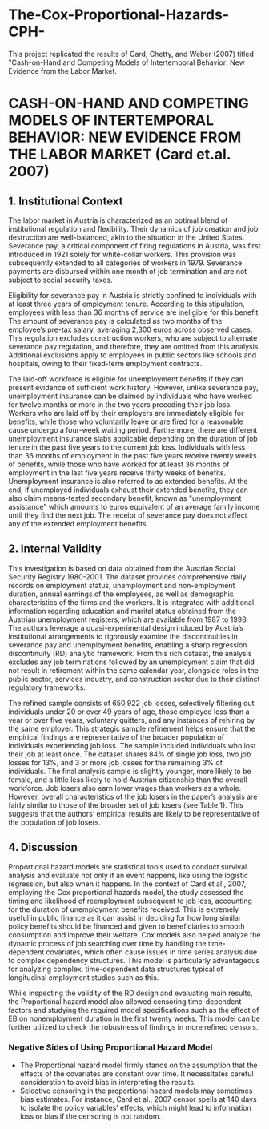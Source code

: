 # The-Cox-Proportional-Hazards-CPH-
This project replicated the results of Card, Chetty, and Weber (2007) titled "Cash-on-Hand and Competing Models of Intertemporal Behavior: New Evidence from the Labor Market. 

# CASH-ON-HAND AND COMPETING MODELS OF INTERTEMPORAL BEHAVIOR: NEW EVIDENCE FROM THE LABOR MARKET (Card et.al. 2007)

## 1. Institutional Context

The labor market in Austria is characterized as an optimal blend of institutional regulation and flexibility. Their dynamics of job creation and job destruction are well-balanced, akin to the situation in the United States. Severance pay, a critical component of firing regulations in Austria, was first introduced in 1921 solely for white-collar workers. This provision was subsequently extended to all categories of workers in 1979. Severance payments are disbursed within one month of job termination and are not subject to social security taxes.

Eligibility for severance pay in Austria is strictly confined to individuals with at least three years of employment tenure. According to this stipulation, employees with less than 36 months of service are ineligible for this benefit. The amount of severance pay is calculated as two months of the employee’s pre-tax salary, averaging 2,300 euros across observed cases. This regulation excludes construction workers, who are subject to alternate severance pay regulation, and therefore, they are omitted from this analysis. Additional exclusions apply to employees in public sectors like schools and hospitals, owing to their fixed-term employment contracts.

The laid-off workforce is eligible for unemployment benefits if they can present evidence of sufficient work history. However, unlike severance pay, unemployment insurance can be claimed by individuals who have worked for twelve months or more in the two years preceding their job loss. Workers who are laid off by their employers are immediately eligible for benefits, while those who voluntarily leave or are fired for a reasonable cause undergo a four-week waiting period. Furthermore, there are different unemployment insurance slabs applicable depending on the duration of job tenure in the past five years to the current job loss. Individuals with less than 36 months of employment in the past five years receive twenty weeks of benefits, while those who have worked for at least 36 months of employment in the last five years receive thirty weeks of benefits. Unemployment insurance is also referred to as extended benefits. At the end, if unemployed individuals exhaust their extended benefits, they can also claim means-tested secondary benefit, known as "unemployment assistance" which amounts to euros equivalent of an average family income until they find the next job. The receipt of severance pay does not affect any of the extended employment benefits.

## 2. Internal Validity

This investigation is based on data obtained from the Austrian Social Security Registry 1980-2001. The dataset provides comprehensive daily records on employment status, unemployment and non-employment duration, annual earnings of the employees, as well as demographic characteristics of the firms and the workers. It is integrated with additional information regarding education and marital status obtained from the Austrian unemployment registers, which are available from 1987 to 1998. The authors leverage a quasi-experimental design induced by Austria’s institutional arrangements to rigorously examine the discontinuities in severance pay and unemployment benefits, enabling a sharp regression discontinuity (RD) analytic framework. From this rich dataset, the analysis excludes any job terminations followed by an unemployment claim that did not result in retirement within the same calendar year, alongside roles in the public sector, services industry, and construction sector due to their distinct regulatory frameworks.

The refined sample consists of 650,922 job losses, selectively filtering out individuals under 20 or over 49 years of age, those employed less than a year or over five years, voluntary quitters, and any instances of rehiring by the same employer. This strategic sample refinement helps ensure that the empirical findings are representative of the broader population of individuals experiencing job loss. The sample included individuals who lost their job at least once. The dataset shares 84% of single job loss, two job losses for 13%, and 3 or more job losses for the remaining 3% of individuals. The final analysis sample is slightly younger, more likely to be female, and a little less likely to hold Austrian citizenship than the overall workforce. Job losers also earn lower wages than workers as a whole. However, overall characteristics of the job losers in the paper’s analysis are fairly similar to those of the broader set of job losers (see Table 1). This suggests that the authors’ empirical results are likely to be representative of the population of job losers.

## 4. Discussion

Proportional hazard models are statistical tools used to conduct survival analysis and evaluate not only if an event happens, like using the logistic regression, but also when it happens. In the context of Card et al., 2007, employing the Cox proportional hazards model, the study assessed the timing and likelihood of reemployment subsequent to job loss, accounting for the duration of unemployment benefits received. This is extremely useful in public finance as it can assist in deciding for how long similar policy benefits should be financed and given to beneficiaries to smooth consumption and improve their welfare. Cox models also helped analyze the dynamic process of job searching over time by handling the time-dependent covariates, which often cause issues in time series analysis due to complex dependency structures. This model is particularly advantageous for analyzing complex, time-dependent data structures typical of longitudinal employment studies such as this.

While inspecting the validity of the RD design and evaluating main results, the Proportional hazard model also allowed censoring time-dependent factors and studying the required model specifications such as the effect of EB on nonemployment duration in the first twenty weeks. This model can be further utilized to check the robustness of findings in more refined censors.

### Negative Sides of Using Proportional Hazard Model
- The Proportional hazard model firmly stands on the assumption that the effects of the covariates are constant over time. It necessitates careful consideration to avoid bias in interpreting the results.
- Selective censoring in the proportional hazard models may sometimes bias estimates. For instance, Card et al., 2007 censor spells at 140 days to isolate the policy variables’ effects, which might lead to information loss or bias if the censoring is not random.



